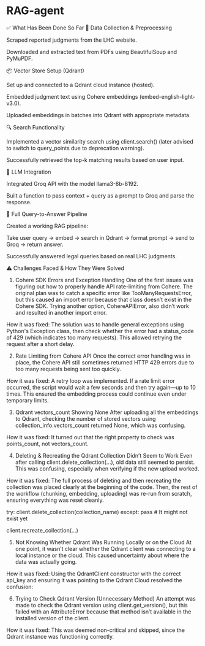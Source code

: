 # RAG-agent

✅ What Has Been Done So Far
📄 Data Collection & Preprocessing

Scraped reported judgments from the LHC website.

Downloaded and extracted text from PDFs using BeautifulSoup and PyMuPDF.

📦 Vector Store Setup (Qdrant)

Set up and connected to a Qdrant cloud instance (hosted).

Embedded judgment text using Cohere embeddings (embed-english-light-v3.0).

Uploaded embeddings in batches into Qdrant with appropriate metadata.

🔍 Search Functionality

Implemented a vector similarity search using client.search() (later advised to switch to query_points due to deprecation warning).

Successfully retrieved the top-k matching results based on user input.

🧠 LLM Integration

Integrated Groq API with the model llama3-8b-8192.

Built a function to pass context + query as a prompt to Groq and parse the response.

🤖 Full Query-to-Answer Pipeline

Created a working RAG pipeline:

Take user query → embed → search in Qdrant → format prompt → send to Groq → return answer.

Successfully answered legal queries based on real LHC judgments.



⚠️ Challenges Faced & How They Were Solved
1. Cohere SDK Errors and Exception Handling
One of the first issues was figuring out how to properly handle API rate-limiting from Cohere. The original plan was to catch a specific error like TooManyRequestsError, but this caused an import error because that class doesn’t exist in the Cohere SDK. Trying another option, CohereAPIError, also didn’t work and resulted in another import error.

How it was fixed:
The solution was to handle general exceptions using Python's Exception class, then check whether the error had a status_code of 429 (which indicates too many requests). This allowed retrying the request after a short delay.


2. Rate Limiting from Cohere API
Once the correct error handling was in place, the Cohere API still sometimes returned HTTP 429 errors due to too many requests being sent too quickly.

How it was fixed:
A retry loop was implemented. If a rate limit error occurred, the script would wait a few seconds and then try again—up to 10 times. This ensured the embedding process could continue even under temporary limits.

3. Qdrant vectors_count Showing None
After uploading all the embeddings to Qdrant, checking the number of stored vectors using collection_info.vectors_count returned None, which was confusing.

How it was fixed:
It turned out that the right property to check was points_count, not vectors_count.


4. Deleting & Recreating the Qdrant Collection Didn’t Seem to Work
Even after calling client.delete_collection(...), old data still seemed to persist. This was confusing, especially when verifying if the new upload worked.

How it was fixed:
The full process of deleting and then recreating the collection was placed clearly at the beginning of the code. Then, the rest of the workflow (chunking, embedding, uploading) was re-run from scratch, ensuring everything was reset cleanly.

try:
    client.delete_collection(collection_name)
except:
    pass  # It might not exist yet

client.recreate_collection(...)


5. Not Knowing Whether Qdrant Was Running Locally or on the Cloud
At one point, it wasn’t clear whether the Qdrant client was connecting to a local instance or the cloud. This caused uncertainty about where the data was actually going.

How it was fixed:
Using the QdrantClient constructor with the correct api_key and ensuring it was pointing to the Qdrant Cloud resolved the confusion:


6. Trying to Check Qdrant Version (Unnecessary Method)
An attempt was made to check the Qdrant version using client.get_version(), but this failed with an AttributeError because that method isn’t available in the installed version of the client.

How it was fixed:
This was deemed non-critical and skipped, since the Qdrant instance was functioning correctly.
